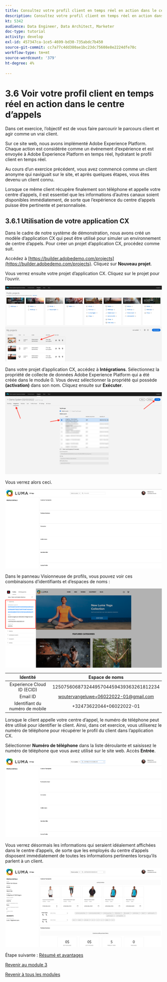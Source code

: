 ```yaml
---
title: Consultez votre profil client en temps réel en action dans le centre d’appels
description: Consultez votre profil client en temps réel en action dans le centre d’appels
kt: 5342
audience: Data Engineer, Data Architect, Marketer
doc-type: tutorial
activity: develop
exl-id: 457347ca-1ce5-4699-bd30-735abdc7b450
source-git-commit: cc7a77c4dd380ae1bc23dc75608e8e2224dfe78c
workflow-type: tm+mt
source-wordcount: '379'
ht-degree: 4%

---
```


# 3.6 Voir votre profil client en temps réel en action dans le centre d’appels

Dans cet exercice, l’objectif est de vous faire parcourir le parcours client et agir comme un vrai client.

Sur ce site web, nous avons implémenté Adobe Experience Platform. Chaque action est considérée comme un événement d’expérience et est envoyée à Adobe Experience Platform en temps réel, hydratant le profil client en temps réel.

Au cours d’un exercice précédent, vous avez commencé comme un client anonyme qui naviguait sur le site, et après quelques étapes, vous êtes devenu un client connu.

Lorsque ce même client récupère finalement son téléphone et appelle votre centre d’appels, il est essentiel que les informations d’autres canaux soient disponibles immédiatement, de sorte que l’expérience du centre d’appels puisse être pertinente et personnalisée.

## 3.6.1 Utilisation de votre application CX

Dans le cadre de notre système de démonstration, nous avons créé un modèle d’application CX qui peut être utilisé pour simuler un environnement de centre d’appels. Pour créer un projet d’application CX, procédez comme suit.

Accédez à [https://builder.adobedemo.com/projects](https://builder.adobedemo.com/projects). Cliquez sur **Nouveau projet**.

Vous verrez ensuite votre projet d’application CX. Cliquez sur le projet pour l’ouvrir.

![Démonstration](./images/cxapp3.png)

Dans votre projet d’application CX, accédez à **Intégrations**. Sélectionnez la propriété de collecte de données Adobe Experience Platform qui a été créée dans le module 0. Vous devez sélectionner la propriété qui possède **(activation)** dans son nom. Cliquez ensuite sur **Exécuter**.

![Démonstration](./images/cxapp4.png)

Vous verrez alors ceci.

![Démonstration](./images/cxapp5.png)

Dans le panneau Visionneuse de profils, vous pouvez voir ces combinaisons d’identifiants et d’espaces de noms :

![Profil client](./images/identities.png)

| Identité | Espace de noms |
|:-------------:| :---------------:|
| Experience Cloud ID (ECID) | 12507560687324495704459439363261812234 |
| Email ID | woutervangeluwe+06022022-01@gmail.com |
| Identifiant du numéro de mobile | +32473622044+06022022-01 |

Lorsque le client appelle votre centre d’appel, le numéro de téléphone peut être utilisé pour identifier le client. Ainsi, dans cet exercice, vous utiliserez le numéro de téléphone pour récupérer le profil du client dans l’application CX.

Sélectionner **Numéro de téléphone** dans la liste déroulante et saisissez le numéro de téléphone que vous avez utilisé sur le site web. Accès **Entrée**.

![Démonstration](./images/19.png)

Vous verrez désormais les informations qui seraient idéalement affichées dans le centre d’appels, de sorte que les employés du centre d’appels disposent immédiatement de toutes les informations pertinentes lorsqu’ils parlent à un client.

![Démonstration](./images/20.png)

Étape suivante : [Résumé et avantages](./summary.md)

[Revenir au module 3](./real-time-customer-profile.md)

[Revenir à tous les modules](../../overview.md)
